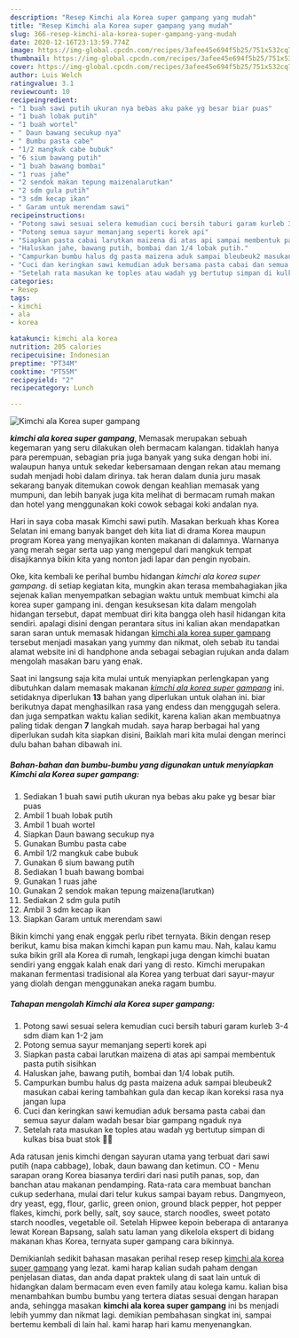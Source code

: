 ```yaml
---
description: "Resep Kimchi ala Korea super gampang yang mudah"
title: "Resep Kimchi ala Korea super gampang yang mudah"
slug: 366-resep-kimchi-ala-korea-super-gampang-yang-mudah
date: 2020-12-16T23:13:59.774Z
image: https://img-global.cpcdn.com/recipes/3afee45e694f5b25/751x532cq70/kimchi-ala-korea-super-gampang-foto-resep-utama.jpg
thumbnail: https://img-global.cpcdn.com/recipes/3afee45e694f5b25/751x532cq70/kimchi-ala-korea-super-gampang-foto-resep-utama.jpg
cover: https://img-global.cpcdn.com/recipes/3afee45e694f5b25/751x532cq70/kimchi-ala-korea-super-gampang-foto-resep-utama.jpg
author: Luis Welch
ratingvalue: 3.1
reviewcount: 10
recipeingredient:
- "1 buah sawi putih ukuran nya bebas aku pake yg besar biar puas"
- "1 buah lobak putih"
- "1 buah wortel"
- " Daun bawang secukup nya"
- " Bumbu pasta cabe"
- "1/2 mangkuk cabe bubuk"
- "6 sium bawang putih"
- "1 buah bawang bombai"
- "1 ruas jahe"
- "2 sendok makan tepung maizenalarutkan"
- "2 sdm gula putih"
- "3 sdm kecap ikan"
- " Garam untuk merendam sawi"
recipeinstructions:
- "Potong sawi sesuai selera kemudian cuci bersih taburi garam kurleb 3-4 sdm diam kan 1-2 jam"
- "Potong semua sayur memanjang seperti korek api"
- "Siapkan pasta cabai larutkan maizena di atas api sampai membentuk pasta putih sisihkan"
- "Haluskan jahe, bawang putih, bombai dan 1/4 lobak putih."
- "Campurkan bumbu halus dg pasta maizena aduk sampai bleubeuk2 masukan cabai kering tambahkan gula dan kecap ikan koreksi rasa nya jangan lupa"
- "Cuci dan keringkan sawi kemudian aduk bersama pasta cabai dan semua sayur dalam wadah besar biar gampang ngaduk nya"
- "Setelah rata masukan ke toples atau wadah yg bertutup simpan di kulkas bisa buat stok 🤣🤣"
categories:
- Resep
tags:
- kimchi
- ala
- korea

katakunci: kimchi ala korea 
nutrition: 205 calories
recipecuisine: Indonesian
preptime: "PT34M"
cooktime: "PT55M"
recipeyield: "2"
recipecategory: Lunch

---
```



![Kimchi ala Korea super gampang](https://img-global.cpcdn.com/recipes/3afee45e694f5b25/751x532cq70/kimchi-ala-korea-super-gampang-foto-resep-utama.jpg)

<b><i>kimchi ala korea super gampang</i></b>, Memasak merupakan sebuah kegemaran yang seru dilakukan oleh bermacam kalangan. tidaklah hanya para perempuan, sebagian pria juga banyak yang suka dengan hobi ini. walaupun hanya untuk sekedar kebersamaan dengan rekan atau memang sudah menjadi hobi dalam dirinya. tak heran dalam dunia juru masak sekarang banyak ditemukan cowok dengan keahlian memasak yang mumpuni, dan lebih banyak juga kita melihat di bermacam rumah makan dan hotel yang menggunakan koki cowok sebagai koki andalan nya.

Hari in saya coba masak Kimchi sawi putih. Masakan berkuah khas Korea Selatan ini emang banyak banget deh kita liat di drama Korea maupun program Korea yang menyajikan konten makanan di dalamnya. Warnanya yang merah segar serta uap yang mengepul dari mangkuk tempat disajikannya bikin kita yang nonton jadi lapar dan pengin nyobain.

Oke, kita kembali ke perihal bumbu hidangan <i>kimchi ala korea super gampang</i>. di setiap kegiatan kita, mungkin akan terasa membahagiakan jika sejenak kalian menyempatkan sebagian waktu untuk membuat kimchi ala korea super gampang ini. dengan kesuksesan kita dalam mengolah hidangan tersebut, dapat membuat diri kita bangga oleh hasil hidangan kita sendiri. apalagi disini dengan perantara situs ini kalian akan mendapatkan saran saran untuk memasak hidangan <u>kimchi ala korea super gampang</u> tersebut menjadi masakan yang yummy dan nikmat, oleh sebab itu tandai alamat website ini di handphone anda sebagai sebagian rujukan anda dalam mengolah masakan baru yang enak.


Saat ini langsung saja kita mulai untuk menyiapkan perlengkapan yang dibutuhkan dalam memasak makanan <u><i>kimchi ala korea super gampang</i></u> ini. setidaknya diperlukan <b>13</b> bahan yang diperlukan untuk olahan ini. biar berikutnya dapat menghasilkan rasa yang endess dan menggugah selera. dan juga sempatkan waktu kalian sedikit, karena kalian akan membuatnya paling tidak dengan <b>7</b> langkah mudah. saya harap berbagai hal yang diperlukan sudah kita siapkan disini, Baiklah mari kita mulai dengan merinci dulu bahan bahan dibawah ini.

<!--inarticleads1-->

##### Bahan-bahan dan bumbu-bumbu yang digunakan untuk menyiapkan Kimchi ala Korea super gampang:

1. Sediakan 1 buah sawi putih ukuran nya bebas aku pake yg besar biar puas
1. Ambil 1 buah lobak putih
1. Ambil 1 buah wortel
1. Siapkan  Daun bawang secukup nya
1. Gunakan  Bumbu pasta cabe
1. Ambil 1/2 mangkuk cabe bubuk
1. Gunakan 6 sium bawang putih
1. Sediakan 1 buah bawang bombai
1. Gunakan 1 ruas jahe
1. Gunakan 2 sendok makan tepung maizena(larutkan)
1. Sediakan 2 sdm gula putih
1. Ambil 3 sdm kecap ikan
1. Siapkan  Garam untuk merendam sawi


Bikin kimchi yang enak enggak perlu ribet ternyata. Bikin dengan resep berikut, kamu bisa makan kimchi kapan pun kamu mau. Nah, kalau kamu suka bikin grill ala Korea di rumah, lengkapi juga dengan kimchi buatan sendiri yang enggak kalah enak dari yang di resto. Kimchi merupakan makanan fermentasi tradisional ala Korea yang terbuat dari sayur-mayur yang diolah dengan menggunakan aneka ragam bumbu. 

<!--inarticleads2-->

##### Tahapan mengolah Kimchi ala Korea super gampang:

1. Potong sawi sesuai selera kemudian cuci bersih taburi garam kurleb 3-4 sdm diam kan 1-2 jam
1. Potong semua sayur memanjang seperti korek api
1. Siapkan pasta cabai larutkan maizena di atas api sampai membentuk pasta putih sisihkan
1. Haluskan jahe, bawang putih, bombai dan 1/4 lobak putih.
1. Campurkan bumbu halus dg pasta maizena aduk sampai bleubeuk2 masukan cabai kering tambahkan gula dan kecap ikan koreksi rasa nya jangan lupa
1. Cuci dan keringkan sawi kemudian aduk bersama pasta cabai dan semua sayur dalam wadah besar biar gampang ngaduk nya
1. Setelah rata masukan ke toples atau wadah yg bertutup simpan di kulkas bisa buat stok 🤣🤣


Ada ratusan jenis kimchi dengan sayuran utama yang terbuat dari sawi putih (napa cabbage), lobak, daun bawang dan ketimun. CO - Menu sarapan orang Korea biasanya terdiri dari nasi putih panas, sop, dan banchan atau makanan pendamping. Rata-rata cara membuat banchan cukup sederhana, mulai dari telur kukus sampai bayam rebus. Dangmyeon, dry yeast, egg, flour, garlic, green onion, ground black pepper, hot pepper flakes, kimchi, pork belly, salt, soy sauce, starch noodles, sweet potato starch noodles, vegetable oil. Setelah Hipwee kepoin beberapa di antaranya lewat Korean Bapsang, salah satu laman yang dikelola ekspert di bidang makanan khas Korea, ternyata super gampang cara bikinnya. 

Demikianlah sedikit bahasan masakan perihal resep resep <u>kimchi ala korea super gampang</u> yang lezat. kami harap kalian sudah paham dengan penjelasan diatas, dan anda dapat praktek ulang di saat lain untuk di hidangkan dalam bermacam even even family atau kolega kamu. kalian bisa menambahkan bumbu bumbu yang tertera diatas sesuai dengan harapan anda, sehingga masakan <b>kimchi ala korea super gampang</b> ini bs menjadi lebih yummy dan nikmat lagi. demikian pembahasan singkat ini, sampai bertemu kembali di lain hal. kami harap hari kamu menyenangkan.
